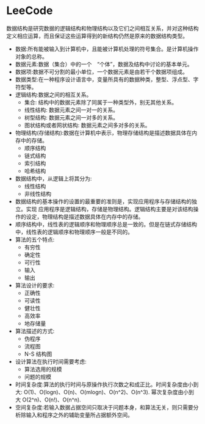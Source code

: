 # LeeCode

数据结构是研究数据的逻辑结构和物理结构以及它们之间相互关系，并对这种结构定义相应运算，而且保证这些运算得到的新结构仍然是原来的数据结构类型。

+ 数据:所有能被输入到计算机中，且能被计算机处理的符号集合。是计算机操作对象的总称。
+ 数据元素:数据（集合）中的一个　“个体”，数据及结构中讨论的基本单元。
+ 数据项:数据不可分割的最小单位，一个数据元素是由若干个数据项组成。
+ 数据类型:在一种程序设计语言中，变量所具有的数据种类，整型、浮点型、字符型等。
+ 逻辑结构:数据之间的相互关系。
    + 集合: 结构中的数据元素除了同属于一种类型外，别无其他关系。
    + 线性结构: 数据元素之间一对一的关系。
    + 树型结构: 数据元素之间一对多的关系。
    + 图状结构或者网状结构: 数据元素之间多对多的关系。
+ 物理结构(存储结构):数据在计算机中表示，物理存储结构是描述数据具体在内存中的存储。
    + 顺序结构
    + 链式结构
    + 索引结构
    + 哈希结构
+ 数据结构中，从逻辑上将其分为:
    + 线性结构
    + 非线性结构
+ 数据结构的基本操作的设置的最重要的准则是，实现应用程序与存储结构的独立。实现
应用程序是逻辑结构，存储是物理结构。逻辑结构主要是对该结构操作的设定，物理结构是描述数据具体在内存中的存储。
+ 顺序结构中，线性表的逻辑顺序和物理顺序总是一致的。但是在链式存储结构中，线性表的逻辑顺序和物理顺序一般是不同的。
+ 算法的五个特点:
    + 有穷性
    + 确定性
    + 可行性
    + 输入
    + 输出
+ 算法设计的要求:
    + 正确性
    + 可读性
    + 健壮性
    + 高效率
    + 地存储量
+ 算法描述的方式:
    + 伪程序
    + 流程图
    + N-S 结构图
+ 设计算法在执行时间需要考虑:
    + 算法选用的规模
    + 问题的规模
+ 时间复杂度:算法的执行时间与原操作执行次数之和成正比。时间复杂度由小到大:
    O(1)、O(logn)、O(n)、O(mlogn)、O(n^2)、O(n^3). 幂次复杂度由小到大
    O(2^n)、O(n!)、O(n^n).
+ 空间复杂度:若输入数据占据空间只取决于问题本身，和算法无关，则只需要分析除输入和程序之外的辅助变量所占据额外空间。
